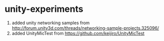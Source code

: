 # unity-experiments

1. added unity networking samples from http://forum.unity3d.com/threads/networking-sample-projects.325096/ 
2. added UnityMicTest from https://github.com/keijiro/UnityMicTest
